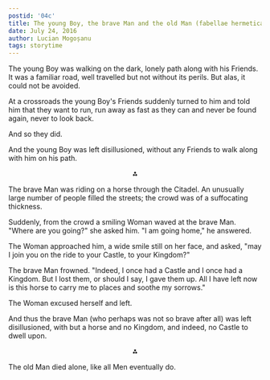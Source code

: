 ```yaml
---
postid: '04c'
title: The young Boy, the brave Man and the old Man (fabellae hermeticae)
date: July 24, 2016
author: Lucian Mogoșanu
tags: storytime
---
```


The young Boy was walking on the dark, lonely path along with his
Friends. It was a familiar road, well travelled but not without its
perils. But alas, it could not be avoided.

At a crossroads the young Boy's Friends suddenly turned to him and told
him that they want to run, run away as fast as they can and never be
found again, never to look back.

And so they did.

And the young Boy was left disillusioned, without any Friends to walk
along with him on his path.

<p style="text-align:center; font-weight:bold;">⁂</p>

The brave Man was riding on a horse through the Citadel. An unusually
large number of people filled the streets; the crowd was of a
suffocating thickness.

Suddenly, from the crowd a smiling Woman waved at the brave Man. "Where
are you going?" she asked him. "I am going home," he answered.

The Woman approached him, a wide smile still on her face, and asked,
"may I join you on the ride to your Castle, to your Kingdom?"

The brave Man frowned. "Indeed, I once had a Castle and I once had a
Kingdom. But I lost them, or should I say, I gave them up. All I have
left now is this horse to carry me to places and soothe my sorrows."

The Woman excused herself and left.

And thus the brave Man (who perhaps was not so brave after all) was left
disillusioned, with but a horse and no Kingdom, and indeed, no Castle to
dwell upon.

<p style="text-align:center; font-weight:bold;">⁂</p>

The old Man died alone, like all Men eventually do.
